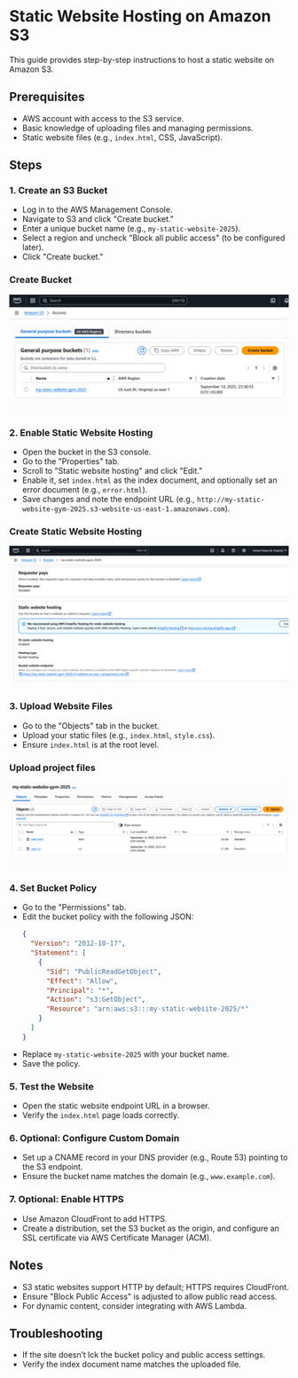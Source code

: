 # Static Website Hosting on Amazon S3

This guide provides step-by-step instructions to host a static website on Amazon S3.

## Prerequisites
- AWS account with access to the S3 service.
- Basic knowledge of uploading files and managing permissions.
- Static website files (e.g., `index.html`, CSS, JavaScript).

## Steps

### 1. Create an S3 Bucket
- Log in to the AWS Management Console.
- Navigate to S3 and click "Create bucket."
- Enter a unique bucket name (e.g., `my-static-website-2025`).
- Select a region and uncheck "Block all public access" (to be configured later).
- Click "Create bucket."
### Create Bucket 
![Home Screenshot](https://github.com/Mostafa-Kandeel/Static-Website-Hosting-on-Amazon-S3/blob/main/images/create%20s3%20bucket.png)
### 2. Enable Static Website Hosting
- Open the bucket in the S3 console.
- Go to the "Properties" tab.
- Scroll to "Static website hosting" and click "Edit."
- Enable it, set `index.html` as the index document, and optionally set an error document (e.g., `error.html`).
- Save changes and note the endpoint URL (e.g., `http://my-static-website-gym-2025.s3-website-us-east-1.amazonaws.com`).
### Create Static Website Hosting
![Home Screenshot](https://github.com/Mostafa-Kandeel/Static-Website-Hosting-on-Amazon-S3/blob/main/images/create%20static%20website.png)
### 3. Upload Website Files
- Go to the "Objects" tab in the bucket.
- Upload your static files (e.g., `index.html`, `style.css`).
- Ensure `index.html` is at the root level.
### Upload project files
![Home Screenshot](https://github.com/Mostafa-Kandeel/Static-Website-Hosting-on-Amazon-S3/blob/main/images/upload%20project%20file.png)
### 4. Set Bucket Policy
- Go to the "Permissions" tab.
- Edit the bucket policy with the following JSON:
  ```json
  {
    "Version": "2012-10-17",
    "Statement": [
      {
        "Sid": "PublicReadGetObject",
        "Effect": "Allow",
        "Principal": "*",
        "Action": "s3:GetObject",
        "Resource": "arn:aws:s3:::my-static-website-2025/*"
      }
    ]
  }
  ```
- Replace `my-static-website-2025` with your bucket name.
- Save the policy.

### 5. Test the Website
- Open the static website endpoint URL in a browser.
- Verify the `index.html` page loads correctly.

### 6. Optional: Configure Custom Domain
- Set up a CNAME record in your DNS provider (e.g., Route 53) pointing to the S3 endpoint.
- Ensure the bucket name matches the domain (e.g., `www.example.com`).

### 7. Optional: Enable HTTPS
- Use Amazon CloudFront to add HTTPS.
- Create a distribution, set the S3 bucket as the origin, and configure an SSL certificate via AWS Certificate Manager (ACM).

## Notes
- S3 static websites support HTTP by default; HTTPS requires CloudFront.
- Ensure "Block Public Access" is adjusted to allow public read access.
- For dynamic content, consider integrating with AWS Lambda.




## Troubleshooting
- If the site doesn’t lck the bucket policy and public access settings.
- Verify the index document name matches the uploaded file.
